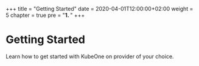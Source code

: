 +++
title = "Getting Started"
date = 2020-04-01T12:00:00+02:00
weight = 5
chapter = true
pre = "<b>1. </b>"
+++

# Getting Started

Learn how to get started with KubeOne on provider of your choice.
